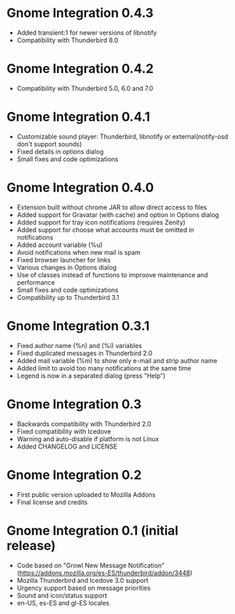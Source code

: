 Gnome Integration 0.4.3
=======================

* Added transient:1 for newer versions of libnotify
* Compatibility with Thunderbird 8.0

Gnome Integration 0.4.2
=======================

* Compatibility with Thunderbird 5.0, 6.0 and 7.0

Gnome Integration 0.4.1
=======================

* Customizable sound player: Thunderbird, libnotify or external(notify-osd don't support sounds)
* Fixed details in options dialog
* Small fixes and code optimizations

Gnome Integration 0.4.0
=======================

* Extension built without chrome JAR to allow direct access to files
* Added support for Gravatar (with cache) and option in Options dialog
* Added support for tray icon notifications (requires Zenity)
* Added support for choose what accounts must be omitted in notifications
* Added account variable (%u)
* Avoid notifications when new mail is spam
* Fixed browser launcher for links
* Various changes in Options dialog
* Use of classes instead of functions to improove maintenance and performance
* Small fixes and code optimizations
* Compatibility up to Thunderbird 3.1

Gnome Integration 0.3.1
=======================

* Fixed author name (%n) and (%i) variables
* Fixed duplicated messages in Thunderbird 2.0
* Added mail variable (%m) to show only e-mail and strip author name
* Added limit to avoid too many notifications at the same time
* Legend is now in a separated dialog (press "Help")

Gnome Integration 0.3
=====================

* Backwards compatibility with Thunderbird 2.0
* Fixed compatibility with Icedove
* Warning and auto-disable if platform is not Linux
* Added CHANGELOG and LICENSE

Gnome Integration 0.2
=====================

* First public version uploaded to Mozilla Addons
* Final license and credits

Gnome Integration 0.1 (initial release)
=======================================

* Code based on "Growl New Message Notification" (https://addons.mozilla.org/es-ES/thunderbird/addon/3448)
* Mozilla Thunderbird and Icedove 3.0 support
* Urgency support based on message priorities
* Sound and icon/status support
* en-US, es-ES and gl-ES locales
